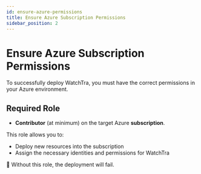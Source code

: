 ```yaml
---
id: ensure-azure-permissions
title: Ensure Azure Subscription Permissions
sidebar_position: 2
---
```


# Ensure Azure Subscription Permissions

To successfully deploy WatchTra, you must have the correct permissions in your Azure environment.

## Required Role

- **Contributor** (at minimum) on the target Azure **subscription**.  

This role allows you to:
- Deploy new resources into the subscription  
- Assign the necessary identities and permissions for WatchTra  

📌 Without this role, the deployment will fail.  
